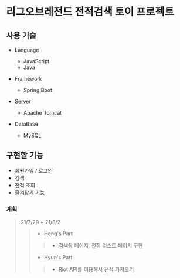 
# 리그오브레전드 전적검색 토이 프로젝트


  ## 사용 기술

  - Language
    - JavaScript
    - Java
  
  - Framework
    - Spring Boot
 
  
  - Server
    - Apache Tomcat

  - DataBase
    - MySQL


  ## 구현할 기능
  
  - 회원가입 / 로그인
  - 검색
  - 전적 조회
  - 즐겨찾기 기능
  
  
  
  ### 계획
  
  > 21/7/29 ~ 21/8/2
  >> - Hong's Part
  >>> - 검색창 페이지, 전적 리스트 페이지 구현    
  >> - Hyun's Part
  >>> - Riot API를 이용해서 전적 가져오기
  
